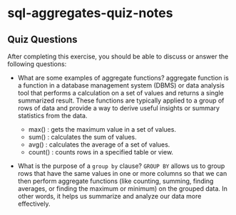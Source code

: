 # sql-aggregates-quiz-notes

## Quiz Questions

After completing this exercise, you should be able to discuss or answer the following questions:

- What are some examples of aggregate functions?
  aggregate function is a function in a database management system (DBMS) or data analysis tool that performs a calculation on a set of values and returns a single summarized result. These functions are typically applied to a group of rows of data and provide a way to derive useful insights or summary statistics from the data.

  - max() : gets the maximum value in a set of values.
  - sum() : calculates the sum of values.
  - avg() : calculates the average of a set of values.
  - count() : counts rows in a specified table or view.

- What is the purpose of a `group by` clause?
  `GROUP BY` allows us to group rows that have the same values in one or more columns so that we can then perform aggregate functions (like counting, summing, finding averages, or finding the maximum or minimum) on the grouped data. In other words, it helps us summarize and analyze our data more effectively.
